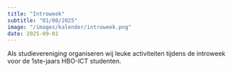 ```yaml
---
title: "Introweek"
subtitle: "01/08/2025"
image: "/images/kalender/introweek.png"
date: 2025-09-01
---
```


Als studievereniging organiseren wij leuke activiteiten tijdens de introweek voor de 1ste-jaars HBO-ICT studenten.